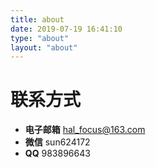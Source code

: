 ```yaml
---
title: about
date: 2019-07-19 16:41:10
type: "about"
layout: "about"
---
```



# 联系方式
* <b>电子邮箱</b>
hal_focus@163.com
* <b>微信</b>
sun624172
* <b>QQ</b>
983896643